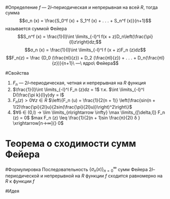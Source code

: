 #Определение 
$f$ — $2l$–периодическая и непрерывная на всей $R$, тогда сумма $$σ_n (x) = \frac{S_0^f (x) + S_1^f (x) + . . . + S_n^f (x)}{n+1}$$ 
называется суммой Фейера
$$S_n^f (x) = \frac{1}{l}\int \limits_{-l}^l f(x + z)D_n\left(\frac{\pi}{l}z\right)dz;$$$$σ_n (x) = \frac{1}{l}\int \limits_{-l}^l f (x + z)F_n (z)dz$$
$$F_n(z) = \frac {D_0 (\frac{πl}{z}) + D_2 (\frac{πl}{z}) + . . . + D_n(\frac{πl}{z})}{n+1}\ —\ ядро\ Фейера$$

#Свойства 
1. $F_n$ — $2l$–периодическая, четная и непрерывная на $R$ функция
2. $\frac{1}{l}\int \limits_{-l}^l F_n (z)dz = 1$ т.к. $\int \limits_{-l}^l D(\frac{\pi k}{l}y)dy = l$ 
3. $F_n (z) > 0∀z ∈ R$ $\left\{F_n (u) = \frac{1}{2(n + 1)} \left(\frac{sin(n + 1/2)\frac{\pi}{2l}u}{2sin(\frac{\pi}{2l}u)}\right)^2\right\}$ 
4. $∀δ ∈ (0,l) → \lim \limits_{n\rightarrow \infty} \max \limits_{[\delta,l]} F_n (z) = 0$ $max F_n (z) \leq \frac{1}{2(n + 1)sin \frac{π}{2l} δ } \xrightarrow[n→∞]{} 0$ 

# Теорема о сходимости сумм Фейера

#Формулировка 
Последовательность $\{σ_n(x)\}^∞_{n=0}$ сумм Фейера $2l$–периодической и непрерывной на $R$ функции $f$ сходится равномерно на $R$ к функции $f$

#Идея 
